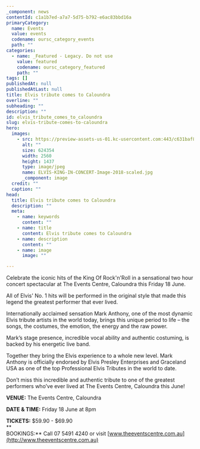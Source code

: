 ```yaml
---
_component: news
contentId: c1a1b7ed-a7a7-5d75-b792-e6ac83bbd16a
primaryCategory:
  name: Events
  value: events
  codename: oursc_category_events
  path: ""
categories:
  - name: _Featured - Legacy. Do not use
    value: featured
    codename: oursc_category_featured
    path: ""
tags: []
publishedAt: null
publishedAtLast: null
title: Elvis tribute comes to Caloundra
overline: ""
subheading: ""
description: ""
id: elvis_tribute_comes_to_caloundra
slug: elvis-tribute-comes-to-caloundra
hero:
  images:
    - src: https://preview-assets-us-01.kc-usercontent.com:443/c631baf8-1b46-001f-580c-d0001b68b4a8/55700a08-7bf6-4878-8997-9307fca0b54c/ELVIS-KING-IN-CONCERT-Image-2018-scaled.jpg
      alt: ""
      size: 624354
      width: 2560
      height: 1437
      type: image/jpeg
      name: ELVIS-KING-IN-CONCERT-Image-2018-scaled.jpg
      _component: image
  credit: ""
  caption: ""
head:
  title: Elvis tribute comes to Caloundra
  description: ""
  meta:
    - name: keywords
      content: ""
    - name: title
      content: Elvis tribute comes to Caloundra
    - name: description
      content: ""
    - name: image
      image: ""

---
```

Celebrate the iconic hits of the King Of Rock'n'Roll in a sensational two hour concert spectacular at The Events Centre, Caloundra this Friday 18 June.

All of Elvis' No. 1 hits will be performed in the original style that made this legend the greatest performer that ever lived.

Internationally acclaimed sensation Mark Anthony, one of the most dynamic Elvis tribute artists in the world today, brings this unique period to life – the songs, the costumes, the emotion, the energy and the raw power.

Mark’s stage presence, incredible vocal ability and authentic costuming, is backed by his energetic live band.

Together they bring the Elvis experience to a whole new level. Mark Anthony is officially endorsed by Elvis Presley Enterprises and Graceland USA as one of the top Professional Elvis Tributes in the world to date.

Don’t miss this incredible and authentic tribute to one of the greatest performers who’ve ever lived at The Events Centre, Caloundra this June!

**VENUE:** The Events Centre, Caloundra

**DATE & TIME:** Friday 18 June at 8pm

**TICKETS:** $59.90 - $69.90\
\*\*\
BOOKINGS:\*\* Call 07 5491 4240 or visit [www.theeventscentre.com.au](http://www.theeventscentre.com.au)

